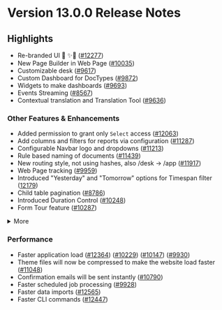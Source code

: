 # Version 13.0.0 Release Notes

## Highlights

- Re-branded UI 💎 ✨🎊 ([#12277](https://github.com/vhtfm/vhtfm/pull/12277))
- New Page Builder in Web Page ([#10035](https://github.com/vhtfm/vhtfm/pull/10035))
- Customizable desk ([#9617](https://github.com/vhtfm/vhtfm/pull/9617))
- Custom Dashboard for DocTypes ([#9872](https://github.com/vhtfm/vhtfm/pull/9872))
- Widgets to make dashboards ([#9693](https://github.com/vhtfm/vhtfm/pull/9693))
- Events Streaming ([#8567](https://github.com/vhtfm/vhtfm/pull/8567))
- Contextual translation and Translation Tool ([#9636](https://github.com/vhtfm/vhtfm/pull/9636))

### Other Features & Enhancements

- Added permission to grant only `Select` access ([#12063](https://github.com/vhtfm/vhtfm/pull/12063))
- Add columns and filters for reports via configuration ([#11287](https://github.com/vhtfm/vhtfm/pull/11287))
- Configurable Navbar logo and dropdowns ([#11213](https://github.com/vhtfm/vhtfm/pull/11213))
- Rule based naming of documents ([#11439](https://github.com/vhtfm/vhtfm/pull/11439))
- New routing style, not using hashes, also /desk -> /app ([#11917](https://github.com/vhtfm/vhtfm/pull/11917))
- Web Page tracking ([#9959](https://github.com/vhtfm/vhtfm/pull/9959))
- Introduced "Yesterday" and "Tomorrow" options for Timespan filter ([12179](https://github.com/vhtfm/vhtfm/pull/12179))
- Child table pagination ([#8786](https://github.com/vhtfm/vhtfm/pull/8786))
- Introduced Duration Control ([#10248](https://github.com/vhtfm/vhtfm/pull/10248))
- Form Tour feature ([#10287](https://github.com/vhtfm/vhtfm/pull/10287))
<details>
<summary>More</summary>

- Introduced Map View ([#11202](https://github.com/vhtfm/vhtfm/pull/11202))
- Custom JS & CSS support in Web Form ([#9121](https://github.com/vhtfm/vhtfm/pull/9121)) ([#9610](https://github.com/vhtfm/vhtfm/pull/9610))
- Ability to attach photo from webcam ([#12160](https://github.com/vhtfm/vhtfm/pull/12160))
- Added a System Console to help in debugging ([#11306](https://github.com/vhtfm/vhtfm/pull/11306))
- Introduced System Settings to automatically delete old Prepared Reports ([#9751](https://github.com/vhtfm/vhtfm/pull/9751))
- "Mandatory Depends On" and "Read Only Depends On" option for document fields ([#8820](https://github.com/vhtfm/vhtfm/pull/8820))
- Added 2FA for LDAP users ([#10001](https://github.com/vhtfm/vhtfm/pull/10001))
- Introduced Help Article Feedback system ([#10260](https://github.com/vhtfm/vhtfm/pull/10260))
- Introduced Razorpay client ([#11418](https://github.com/vhtfm/vhtfm/pull/11418))
- Rate Limiting ([#10310](https://github.com/vhtfm/vhtfm/pull/10310))
- Introduced Log Settings ([#11699](https://github.com/vhtfm/vhtfm/pull/11699))
- Enhancements in notifications ([#11398](https://github.com/vhtfm/vhtfm/pull/11398)) ([#11409](https://github.com/vhtfm/vhtfm/pull/11409))
- Added a field-level permission check for report data ([12163](https://github.com/vhtfm/vhtfm/pull/12163))
- Ability to cancel all linked document with a single click ([#8905](https://github.com/vhtfm/vhtfm/pull/8905))
- Made checkboxes navigable via tab key ([#11030](https://github.com/vhtfm/vhtfm/pull/11030))
- Renamed "Custom Script" to "Client Script" ([#12324](https://github.com/vhtfm/vhtfm/pull/12324))

</details>

### Performance

- Faster application load ([#12364](https://github.com/vhtfm/vhtfm/pull/12364)) ([#10229](https://github.com/vhtfm/vhtfm/pull/10229)) ([#10147](https://github.com/vhtfm/vhtfm/pull/10147)) ([#9930](https://github.com/vhtfm/vhtfm/pull/9930))
- Theme files will now be compressed to make the website load faster ([#11048](https://github.com/vhtfm/vhtfm/pull/11048))
- Confirmation emails will be sent instantly ([#10790](https://github.com/vhtfm/vhtfm/pull/10790))
- Faster scheduled job processing ([#9928](https://github.com/vhtfm/vhtfm/pull/9928))
- Faster data imports ([#12565](https://github.com/vhtfm/vhtfm/pull/12565))
- Faster CLI commands ([#12447](https://github.com/vhtfm/vhtfm/pull/12447))
